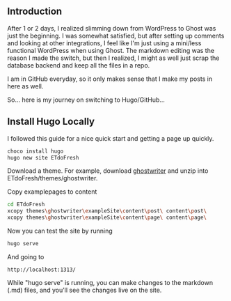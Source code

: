 ## Introduction

After 1 or 2 days, I realized slimming down from WordPress to Ghost was just the beginning. I was somewhat satisfied, but after setting up comments and looking at other integrations, I feel like I'm just using a mini/less functional WordPress when using Ghost. The markdown editing was the reason I made the switch, but then I realized, I might as well just scrap the database backend and keep all the files in a repo.

I am in GitHub everyday, so it only makes sense that I make my posts in here as well.

So... here is my journey on switching to Hugo/GitHub...

## Install Hugo Locally

I followed this guide for a nice quick start and getting a page up quickly.

``` bash
choco install hugo
hugo new site ETdoFresh
```

Download a theme. For example, download [ghostwriter](https://github.com/jbub/ghostwriter/archive/master.zip) and unzip into ETdoFresh/themes/ghostwriter.

Copy examplepages to content

``` bash
cd ETdoFresh
xcopy themes\ghostwriter\exampleSite\content\post\ content\post\
xcopy themes\ghostwriter\exampleSite\content\page\ content\page\
```

Now you can test the site by running

``` bash
hugo serve
```

And going to

``` http
http://localhost:1313/
```

While "hugo serve" is running, you can make changes to the markdown (.md) files, and you'll see the changes live on the site.